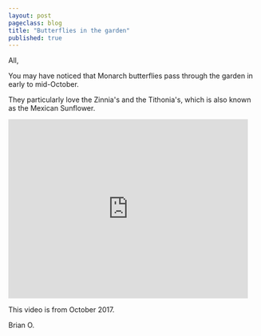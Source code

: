 ```yaml
---
layout: post
pageclass: blog
title: "Butterflies in the garden"
published: true
---
```

All,

You may have noticed that Monarch butterflies pass through the garden in early to mid-October.

They particularly love the Zinnia's and the Tithonia's, which is also known as the Mexican Sunflower.


<iframe width="480" height="360" src="http://www.youtube.com/embed/Xc0ml8Jw5u8" frameborder="0"> </iframe>


This video is from October 2017.


Brian O.
